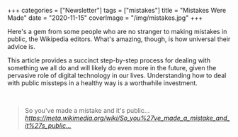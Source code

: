 +++
categories = ["Newsletter"]
tags = ["mistakes"]
title = "Mistakes Were Made"
date = "2020-11-15"
coverImage = "/img/mistakes.jpg"
+++

Here's a gem from some people who are no stranger to making mistakes in public, the Wikipedia editors. What's amazing, though, is how universal their advice is.
 
<!--more-->

This article provides a succinct step-by-step process for dealing with something we all do and will likely do even more in the future, given the pervasive role of digital technology in our lives. Understanding how to deal with public missteps in a healthy way is a worthwhile investment.

<br>

<blockquote class="quoteback" darkmode="" data-title="So%20you've%20made%20a%20mistake%20and%20it's%20public...%20-%20Meta" data-author="" cite="https://meta.wikimedia.org/wiki/So_you%27ve_made_a_mistake_and_it%27s_public...">
So you've made a mistake and it's public...
<footer><cite> <a href="https://meta.wikimedia.org/wiki/So_you%27ve_made_a_mistake_and_it%27s_public...">https://meta.wikimedia.org/wiki/So_you%27ve_made_a_mistake_and_it%27s_public...</a></cite></footer>
</blockquote><script note="" src="https://cdn.jsdelivr.net/gh/Blogger-Peer-Review/quotebacks@1/quoteback.js"></script>
